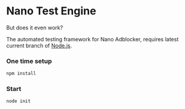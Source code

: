 # Nano Test Engine

But does it even work?

The automated testing framework for Nano Adblocker, requires latest current branch of [Node.js](https://nodejs.org/en/). 

### One time setup

```Bash
npm install
```

### Start

```Bash
node init
```
